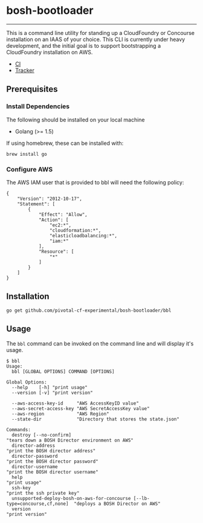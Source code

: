 # bosh-bootloader
---

This is a command line utility for standing up a CloudFoundry or Concourse installation 
on an IAAS of your choice. This CLI is currently under heavy development, and the
initial goal is to support bootstrapping a CloudFoundry installation on AWS.

* [CI](https://mega.ci.cf-app.com/pipelines/bosh-bootloader)
* [Tracker](https://www.pivotaltracker.com/n/projects/1488988)

## Prerequisites

### Install Dependencies

The following should be installed on your local machine
- Golang (>= 1.5)

If using homebrew, these can be installed with:

```
brew install go
```

### Configure AWS

The AWS IAM user that is provided to bbl will need the following policy:

```
{
    "Version": "2012-10-17",
    "Statement": [
        {
            "Effect": "Allow",
            "Action": [
                "ec2:*",
                "cloudformation:*",
                "elasticloadbalancing:*",
                "iam:*"
            ],
            "Resource": [
                "*"
            ]
        }
    ]
}
```

## Installation

```
go get github.com/pivotal-cf-experimental/bosh-bootloader/bbl
```

## Usage

The `bbl` command can be invoked on the command line and will display it's usage.

```
$ bbl
Usage:
  bbl [GLOBAL OPTIONS] COMMAND [OPTIONS]

Global Options:
  --help    [-h] "print usage"
  --version [-v] "print version"

  --aws-access-key-id     "AWS AccessKeyID value"
  --aws-secret-access-key "AWS SecretAccessKey value"
  --aws-region            "AWS Region"
  --state-dir             "Directory that stores the state.json"

Commands:
  destroy [--no-confirm]                                                      "tears down a BOSH Director environment on AWS"
  director-address                                                            "print the BOSH director address"
  director-password                                                           "print the BOSH director password"
  director-username                                                           "print the BOSH director username"
  help                                                                        "print usage"
  ssh-key                                                                     "print the ssh private key"
  unsupported-deploy-bosh-on-aws-for-concourse [--lb-type=concourse,cf,none]  "deploys a BOSH Director on AWS"
  version                                                                     "print version"
```
